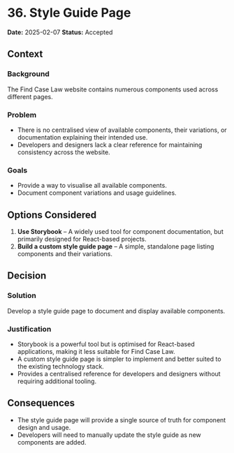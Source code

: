 # 36. Style Guide Page

**Date:** 2025-02-07
**Status:** Accepted

## Context

### Background

The Find Case Law website contains numerous components used across different pages.

### Problem

- There is no centralised view of available components, their variations, or documentation explaining their intended use.
- Developers and designers lack a clear reference for maintaining consistency across the website.

### Goals

- Provide a way to visualise all available components.
- Document component variations and usage guidelines.

## Options Considered

1. **Use Storybook** – A widely used tool for component documentation, but primarily designed for React-based projects.
2. **Build a custom style guide page** – A simple, standalone page listing components and their variations.

## Decision

### Solution

Develop a style guide page to document and display available components.

### Justification

- Storybook is a powerful tool but is optimised for React-based applications, making it less suitable for Find Case Law.
- A custom style guide page is simpler to implement and better suited to the existing technology stack.
- Provides a centralised reference for developers and designers without requiring additional tooling.

## Consequences

- The style guide page will provide a single source of truth for component design and usage.
- Developers will need to manually update the style guide as new components are added.
